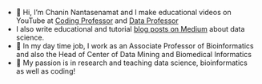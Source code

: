 - 👋 Hi, I’m Chanin Nantasenamat and I make educational videos on YouTube at [Coding Professor](https://www.youtube.com/channel/UCJzlfIoF8nmWqJIv_iWQVRw?sub_confirmation=1) and [Data Professor](https://www.youtube.com/dataprofessor?sub_confirmation=1)
- I also write educational and tutorial [blog posts on Medium](http://medium.dataprofessor.org) about data science.
- 🏫 In my day time job, I work as an Associate Professor of Bioinformatics and also the Head of Center of Data Mining and Biomedical Informatics
- 🌱 My passion is in research and teaching data science, bioinformatics as well as coding!
